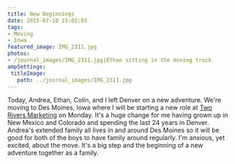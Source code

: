 ```yaml
---
title: New Beginnings
date: 2015-07-10 15:02:03
tags:
- Moving
- Iowa
featured_image: IMG_2311.jpg
photos:
- /journal_images/IMG_2311.jpg|Ethan sitting in the moving truck
ampSettings: 
 titleImage:
   path: ../journal_images/IMG_2311.jpg
---
```

Today, Andrea, Ethan, Colin, and I left Denver on a new adventure. We're moving to Des Moines, Iowa where I will be starting a new role at [Two Rivers Marketing](http://www.tworiversmarketing.com) on Monday. It's a huge change for me having grown up in New Mexico and Colorado and spending the last 24 years in Denver. Andrea's extended family all lives in and around Des Moines so it will be good for both of the boys to have family around regularly. I'm anxious, yet excited, about the move. It's a big step and the beginning of a new adventure together as a family.